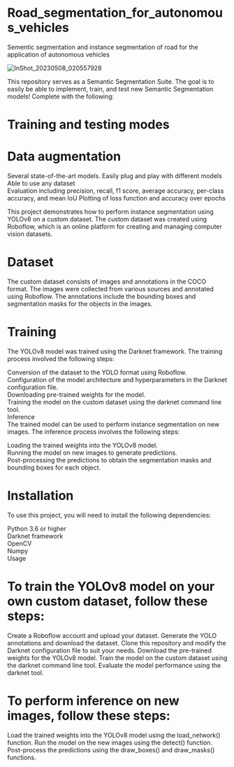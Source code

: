 # Road_segmentation_for_autonomous_vehicles
Sementic segmentation and instance segmentation of road for the application of autonomous vehicles

![InShot_20230508_020557928](https://user-images.githubusercontent.com/119999424/236701623-e57ce157-f2f7-43c4-b3b3-9ce3c6b5e95d.gif)

This repository serves as a Semantic Segmentation Suite. The goal is to easily be able to implement, train, and test new Semantic Segmentation models! Complete with the following: <br> 

# Training and testing modes <br>
# Data augmentation <br>
Several state-of-the-art models. Easily plug and play with different models
Able to use any dataset <br>
Evaluation including precision, recall, f1 score, average accuracy, per-class accuracy, and mean IoU
Plotting of loss function and accuracy over epochs <br>

This project demonstrates how to perform instance segmentation using YOLOv8 on a custom dataset. The custom dataset was created using Roboflow, which is an online platform for creating and managing computer vision datasets. <br>

# Dataset <br> 
The custom dataset consists of images and annotations in the COCO format. The images were collected from various sources and annotated using Roboflow. The annotations include the bounding boxes and segmentation masks for the objects in the images. <br>

# Training <br>
The YOLOv8 model was trained using the Darknet framework. The training process involved the following steps: <br>

Conversion of the dataset to the YOLO format using Roboflow. <br>
Configuration of the model architecture and hyperparameters in the Darknet configuration file. <br>
Downloading pre-trained weights for the model. <br>
Training the model on the custom dataset using the darknet command line tool. <br>
Inference <br>
The trained model can be used to perform instance segmentation on new images. The inference process involves the following steps: <br>

Loading the trained weights into the YOLOv8 model. <br>
Running the model on new images to generate predictions. <br>
Post-processing the predictions to obtain the segmentation masks and bounding boxes for each object. <br>

# Installation <br>
To use this project, you will need to install the following dependencies: <br>

Python 3.6 or higher <br>
Darknet framework <br>
OpenCV <br>
Numpy <br>
Usage <br>

# To train the YOLOv8 model on your own custom dataset, follow these steps:

Create a Roboflow account and upload your dataset.
Generate the YOLO annotations and download the dataset.
Clone this repository and modify the Darknet configuration file to suit your needs.
Download the pre-trained weights for the YOLOv8 model.
Train the model on the custom dataset using the darknet command line tool.
Evaluate the model performance using the darknet tool.

# To perform inference on new images, follow these steps:

Load the trained weights into the YOLOv8 model using the load_network() function.
Run the model on the new images using the detect() function.
Post-process the predictions using the draw_boxes() and draw_masks() functions.


